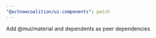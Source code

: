 ```yaml
---
"@actnowcoalition/ui-components": patch
---
```


Add @mui/material and dependents as peer dependencies
